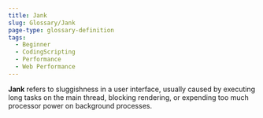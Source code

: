 ```yaml
---
title: Jank
slug: Glossary/Jank
page-type: glossary-definition
tags:
  - Beginner
  - CodingScripting
  - Performance
  - Web Performance
---
```


**Jank** refers to sluggishness in a user interface, usually caused by executing long tasks on the main thread, blocking rendering, or expending too much processor power on background processes.
